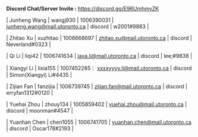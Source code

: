 **Discord Chat/Server Invite :** https://discord.gg/E96UmhmyZK

| Junheng Wang | wangj930 | 1006390031 | junheng.wang@mail.utoronto.ca | discord | w2001#9883 |

| Zhitao Xu | xuzhitao | 1006668697 | zhitao.xu@mail.utoronto.ca | discord | Neverland#0323 |

| Qi Li | liqi42 | 1006741634 | java.li@mail.utoronto.ca | discord | lee;#9838 |

| Xiangyi Li | lixia155 | 1007452285｜ xxxxyyyy.li@mail.utoronto.ca | discord | Simon(Xiangyi) Li#4435 |

| Zijian Fan | fanzijia | 1006739745 | zijian.fan@mail.utoronto.ca | discord | erryfan1312#0120 |

| Yuehai Zhou | zhouy134 | 1005859402 | yuehai.zhou@mail.utoronto.ca | discord | moonman#4547 |

| Yuanhan Chen | chen1055 | 1006741705 | yuanhan.chen@mail.utoronto.ca | discord | Oscar178#2193 |
